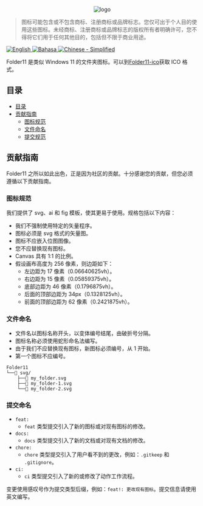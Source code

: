 <p align="center">
  <img src="https://github.com/Icon11-community.png?size=250" alt="logo"/>
</p>

> 图标可能包含或不包含商标、注册商标或品牌标志。您仅可出于个人目的使用这些图标。未经商标、注册商标或品牌标志的版权所有者明确许可，您不得将它们用于任何其他目的，包括但不限于商业用途。

[![English](https://img.shields.io/badge/-English-E4405F?style=for-the-badge)
](/README.md)
[![Bahasa](https://img.shields.io/badge/-Bahasa%20Indonesia-E4405F?style=for-the-badge)
](/README.id.md)
[![Chinese - Simplified](https://img.shields.io/badge/Chinese%20Simplified-E4405F?style=for-the-badge)
](/README.zh_cn.md)

Folder11 是类似 Windows 11 的文件夹图标。可以到[Folder11-ico](https://github.com/icon11-community/Folder11-ico)获取 ICO 格式。

## 目录

- [目录](#table-of-contents)
- [贡献指南](#contributing-guidelines)
  - [图标规范](#icon-specification)
  - [文件命名](#file-naming)
  - [提交规范](#commit-naming)

## 贡献指南

Folder11 之所以如此出色，正是因为社区的贡献。十分感谢您的贡献，但您必须遵循以下贡献指南。

### 图标规范

我们提供了 svg、ai 和 fig 模板，使其更易于使用。规格包括以下内容：

- 我们不强制使用特定的矢量程序。
- 图标必须是 svg 格式的矢量图。
- 图标不应嵌入位图图像。
- 您不应替换现有图标。
- Canvas 具有 1:1 的比例。
- 假设画布高度为 256 像素，则边距如下：
  - 左边距为 17 像素（0.06640625vh）。
  - 右边距为 15 像素（0.05859375vh）。
  - 底部边距为 46 像素（0.1796875vh）。
  - 后面的顶部边距为 34px（0.1328125vh）。
  - 前面的顶部边距为 62 像素（0.2421875vh）。

### 文件命名

- 文件名以图标名称开头，以变体编号结尾，由破折号分隔。
- 图标名称必须使用蛇形命名法编写。
- 由于我们不应替换现有图标，新图标必须编号，从 1 开始。
- 第一个图标不应编号。

```
Folder11
└──📁 svg/
    ├──📄 my_folder.svg
    ├──📄 my_folder-1.svg
    └──📄 my_folder-2.svg
```

### 提交命名

- `feat:`
  - `feat` 类型提交引入了新的图标或对现有图标的修改。
- `docs:`
  - `docs` 类型提交引入了新的文档或对现有文档的修改。
- `chore:`
  - `chore` 类型提交引入了用户看不到的更改，例如：`.gitkeep` 和 `.gitignore`。
- `ci:`
  - `ci` 类型提交引入了新的或修改了动作工作流程。

变更使用感叹号作为提交类型后缀，例如：`feat!: 更改现有图标`。提交信息请使用英文编写。
